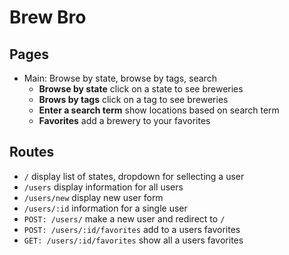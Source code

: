 # Brew Bro

## Pages
+ Main: Browse by state, browse by tags, search
  + **Browse by state** click on a state to see breweries
  + **Brows by tags** click on a tag to see breweries
  + **Enter a search term** show locations based on search term
  + **Favorites** add a brewery to your favorites

## Routes
+ `/` display list of states, dropdown for sellecting a user
+ `/users` display information for all users
+ `/users/new` display new user form
+ `/users/:id` information for a single user
+ `POST: /users/` make a new user and redirect to `/`
+ `POST: /users/:id/favorites` add to a users favorites
+ `GET: /users/:id/favorites` show all a users favorites